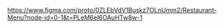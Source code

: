 https://www.figma.com/proto/0ZLEbVdV1Buskz7OLnUmm2/Restaurant-Menu?node-id=0-1&t=PLeM6el6OAuHTw8w-1
